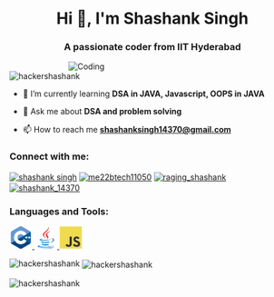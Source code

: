 <h1 align="center">Hi 👋, I'm Shashank Singh</h1>
<h3 align="center">A passionate coder from IIT Hyderabad</h3>
<img align="right" alt="Coding" width="400" src="https://cdn.dribbble.com/users/1292677/screenshots/6139167/avento.gif">

<p align="left"> <img src="https://komarev.com/ghpvc/?username=hackershashank&label=Profile%20views&color=0e75b6&style=flat" alt="hackershashank" /> </p>

- 🌱 I’m currently learning **DSA in JAVA, Javascript, OOPS in JAVA**

- 💬 Ask me about **DSA and problem solving**

- 📫 How to reach me **shashanksingh14370@gmail.com**

<h3 align="left">Connect with me:</h3>
<p align="left">
<a href="https://linkedin.com/in/shashank singh" target="blank"><img align="center" src="https://raw.githubusercontent.com/rahuldkjain/github-profile-readme-generator/master/src/images/icons/Social/linked-in-alt.svg" alt="shashank singh" height="30" width="40" /></a>
<a href="https://www.codechef.com/users/me22btech11050" target="blank"><img align="center" src="https://cdn.jsdelivr.net/npm/simple-icons@3.1.0/icons/codechef.svg" alt="me22btech11050" height="30" width="40" /></a>
<a href="https://codeforces.com/profile/raging_shashank" target="blank"><img align="center" src="https://raw.githubusercontent.com/rahuldkjain/github-profile-readme-generator/master/src/images/icons/Social/codeforces.svg" alt="raging_shashank" height="30" width="40" /></a>
<a href="https://www.leetcode.com/shashank_14370" target="blank"><img align="center" src="https://raw.githubusercontent.com/rahuldkjain/github-profile-readme-generator/master/src/images/icons/Social/leet-code.svg" alt="shashank_14370" height="30" width="40" /></a>
</p>

<h3 align="left">Languages and Tools:</h3>
<p align="left"> <a href="https://www.w3schools.com/cpp/" target="_blank" rel="noreferrer"> <img src="https://raw.githubusercontent.com/devicons/devicon/master/icons/cplusplus/cplusplus-original.svg" alt="cplusplus" width="40" height="40"/> </a> <a href="https://www.java.com" target="_blank" rel="noreferrer"> <img src="https://raw.githubusercontent.com/devicons/devicon/master/icons/java/java-original.svg" alt="java" width="40" height="40"/> </a> <a href="https://developer.mozilla.org/en-US/docs/Web/JavaScript" target="_blank" rel="noreferrer"> <img src="https://raw.githubusercontent.com/devicons/devicon/master/icons/javascript/javascript-original.svg" alt="javascript" width="40" height="40"/> </a> </p>

<p><img align="left" src="https://github-readme-stats.vercel.app/api/top-langs?username=hackershashank&show_icons=true&locale=en&layout=compact" alt="hackershashank" /></p>

<p>&nbsp;<img align="center" src="https://github-readme-stats.vercel.app/api?username=hackershashank&show_icons=true&locale=en" alt="hackershashank" /></p>

<p><img align="center" src="https://github-readme-streak-stats.herokuapp.com/?user=hackershashank&" alt="hackershashank" /></p>
